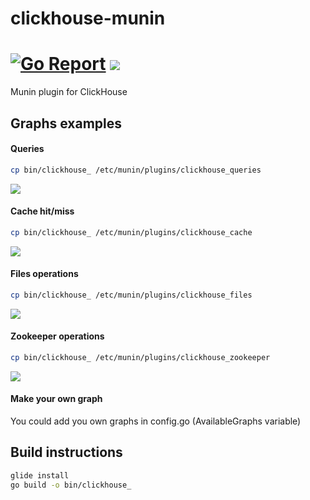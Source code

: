 # clickhouse-munin
# [![Go Report](https://goreportcard.com/badge/github.com/roistat/go-clickhouse)](https://goreportcard.com/report/github.com/roistat/go-clickhouse) ![](https://img.shields.io/github/license/roistat/clickhouse-munin.svg)

Munin plugin for ClickHouse

## Graphs examples

#### Queries

```bash
cp bin/clickhouse_ /etc/munin/plugins/clickhouse_queries
```

![](https://raw.githubusercontent.com/roistat/clickhouse-munin/master/examples/queries.png)

#### Cache hit/miss

```bash
cp bin/clickhouse_ /etc/munin/plugins/clickhouse_cache
```

![](https://raw.githubusercontent.com/roistat/clickhouse-munin/master/examples/cache.png)

#### Files operations

```bash
cp bin/clickhouse_ /etc/munin/plugins/clickhouse_files
```

![](https://raw.githubusercontent.com/roistat/clickhouse-munin/master/examples/files.png)

#### Zookeeper operations

```bash
cp bin/clickhouse_ /etc/munin/plugins/clickhouse_zookeeper
```

![](https://raw.githubusercontent.com/roistat/clickhouse-munin/master/examples/zookeeper.png)

#### Make your own graph

You could add you own graphs in config.go (AvailableGraphs variable)

## Build instructions

```bash
glide install
go build -o bin/clickhouse_
```